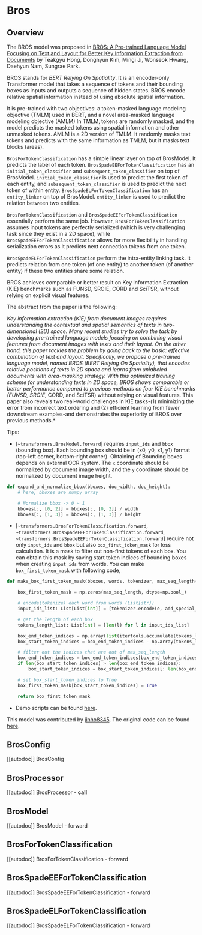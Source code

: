 <!--Copyright 2023 The HuggingFace Team. All rights reserved.

Licensed under the Apache License, Version 2.0 (the "License"); you may not use this file except in compliance with
the License. You may obtain a copy of the License at

http://www.apache.org/licenses/LICENSE-2.0

Unless required by applicable law or agreed to in writing, software distributed under the License is distributed on
an "AS IS" BASIS, WITHOUT WARRANTIES OR CONDITIONS OF ANY KIND, either express or implied. See the License for the
specific language governing permissions and limitations under the License.
-->

# Bros

## Overview

The BROS model was proposed in [BROS: A Pre-trained Language Model Focusing on Text and Layout for Better Key Information Extraction from Documents](https://arxiv.org/abs/2108.04539) by Teakgyu Hong, Donghyun Kim, Mingi Ji, Wonseok Hwang, Daehyun Nam, Sungrae Park.

BROS stands for *BERT Relying On Spatiality*. It is an encoder-only Transformer model that takes a sequence of tokens and their bounding boxes as inputs and outputs a sequence of hidden states. BROS encode relative spatial information instead of using absolute spatial information.

It is pre-trained with two objectives: a token-masked language modeling objective (TMLM) used in BERT, and a novel area-masked language modeling objective (AMLM)
In TMLM, tokens are randomly masked, and the model predicts the masked tokens using spatial information and other unmasked tokens.
AMLM is a 2D version of TMLM. It randomly masks text tokens and predicts with the same information as TMLM, but it masks text blocks (areas).

`BrosForTokenClassification` has a simple linear layer on top of BrosModel. It predicts the label of each token.
`BrosSpadeEEForTokenClassification` has an `initial_token_classifier` and `subsequent_token_classifier` on top of BrosModel. `initial_token_classifier` is used to predict the first token of each entity, and `subsequent_token_classifier` is used to predict the next token of within entity. `BrosSpadeELForTokenClassification` has an `entity_linker` on top of BrosModel. `entity_linker` is used to predict the relation between two entities.

`BrosForTokenClassification` and `BrosSpadeEEForTokenClassification` essentially perform the same job. However, `BrosForTokenClassification` assumes input tokens are perfectly serialized (which is very challenging task since they exist in a 2D space), while `BrosSpadeEEForTokenClassification` allows for more flexibility in handling serialization errors as it predicts next connection tokens from one token.

`BrosSpadeELForTokenClassification` perform the intra-entity linking task. It predicts relation from one token (of one entity) to another token (of another entity) if these two entities share some relation.

BROS achieves comparable or better result on Key Information Extraction (KIE) benchmarks such as FUNSD, SROIE, CORD and SciTSR, without relying on explicit visual features.


The abstract from the paper is the following:

*Key information extraction (KIE) from document images requires understanding the contextual and spatial semantics of texts in two-dimensional (2D) space. Many recent studies try to solve the task by developing pre-trained language models focusing on combining visual features from document images with texts and their layout. On the other hand, this paper tackles the problem by going back to the basic: effective combination of text and layout. Specifically, we propose a pre-trained language model, named BROS (BERT Relying On Spatiality), that encodes relative positions of texts in 2D space and learns from unlabeled documents with area-masking strategy. With this optimized training scheme for understanding texts in 2D space, BROS shows comparable or better performance compared to previous methods on four KIE benchmarks (FUNSD, SROIE*, CORD, and SciTSR) without relying on visual features. This paper also reveals two real-world challenges in KIE tasks-(1) minimizing the error from incorrect text ordering and (2) efficient learning from fewer downstream examples-and demonstrates the superiority of BROS over previous methods.*

Tips:

- [`~transformers.BrosModel.forward`] requires `input_ids` and `bbox` (bounding box). Each bounding box should be in (x0, y0, x1, y1) format (top-left corner, bottom-right corner). Obtaining of Bounding boxes depends on external OCR system. The `x` coordinate should be normalized by document image width, and the `y` coordinate should be normalized by document image height.

```python
def expand_and_normalize_bbox(bboxes, doc_width, doc_height):
    # here, bboxes are numpy array

    # Normalize bbox -> 0 ~ 1
    bboxes[:, [0, 2]] = bboxes[:, [0, 2]] / width
    bboxes[:, [1, 3]] = bboxes[:, [1, 3]] / height
```

- [`~transformers.BrosForTokenClassification.forward`, `~transformers.BrosSpadeEEForTokenClassification.forward`, `~transformers.BrosSpadeEEForTokenClassification.forward`] require not only `input_ids` and `bbox` but also `box_first_token_mask` for loss calculation. It is a mask to filter out non-first tokens of each box. You can obtain this mask by saving start token indices of bounding boxes when creating `input_ids` from words. You can make `box_first_token_mask` with following code,


```python
def make_box_first_token_mask(bboxes, words, tokenizer, max_seq_length=512):

    box_first_token_mask = np.zeros(max_seq_length, dtype=np.bool_)

    # encode(tokenize) each word from words (List[str])
    input_ids_list: List[List[int]] = [tokenizer.encode(e, add_special_tokens=False) for e in words]

    # get the length of each box
    tokens_length_list: List[int] = [len(l) for l in input_ids_list]

    box_end_token_indices = np.array(list(itertools.accumulate(tokens_length_list)))
    box_start_token_indices = box_end_token_indices - np.array(tokens_length_list)

    # filter out the indices that are out of max_seq_length
    box_end_token_indices = box_end_token_indices[box_end_token_indices < max_seq_length - 1]
    if len(box_start_token_indices) > len(box_end_token_indices):
        box_start_token_indices = box_start_token_indices[: len(box_end_token_indices)]

    # set box_start_token_indices to True
    box_first_token_mask[box_start_token_indices] = True

    return box_first_token_mask

```

- Demo scripts can be found [here](https://github.com/clovaai/bros).

This model was contributed by [jinho8345](https://huggingface.co/jinho8345). The original code can be found [here](https://github.com/clovaai/bros).

## BrosConfig

[[autodoc]] BrosConfig

## BrosProcessor

[[autodoc]] BrosProcessor
    - __call__

## BrosModel

[[autodoc]] BrosModel
    - forward


## BrosForTokenClassification

[[autodoc]] BrosForTokenClassification
    - forward


## BrosSpadeEEForTokenClassification

[[autodoc]] BrosSpadeEEForTokenClassification
    - forward


## BrosSpadeELForTokenClassification

[[autodoc]] BrosSpadeELForTokenClassification
    - forward
